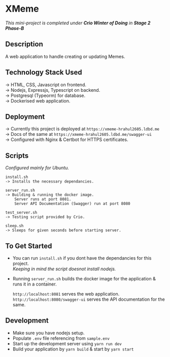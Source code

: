 # XMeme

*This mini-project is completed under **Crio Winter of Doing** in **Stage 2 Phase-B***

## Description

A web application to handle creating or updating Memes.  


## Technology Stack Used

-> HTML, CSS, Javascript on frontend.  
-> Nodejs, Expressjs, Typescript on backend.  
-> Postgresql (Typeorm) for database.  
-> Dockerised web application.

## Deployment

-> Currently this project is deployed at `https://xmeme-hrahul2605.ldbd.me`  
-> Docs of the same at `https://xmeme-hrahul2605.ldbd.me/swagger-ui`  
-> Configured with Nginx & Certbot for HTTPS certificates.   

## Scripts

*Configured mainly for Ubuntu.*

    install.sh
    -> Installs the necessary dependancies. 

    server_run.sh
    -> Building & running the docker image. 
        Server runs at port 8081.
        Server API Documentation (Swagger) run at port 8080

    test_server.sh
    -> Testing script provided by Crio.

    sleep.sh
    -> Sleeps for given seconds before starting server.


## To Get Started

* You can run `install.sh` if you dont have the dependancies for this project.  
    *Keeping in mind the script doesnot install nodejs.*

* Running `server_run.sh` builds the docker image for the application & runs it in a container.

    `http://localhost:8081` serves the web application.  
    `http://localhost:8080/swagger-ui` serves the API documentation for the same.

## Development

* Make sure you have nodejs setup.
* Populate `.env` file referencing from `sample.env`
* Start up the development server using `yarn run dev`
* Build your application by `yarn build` & start by `yarn start`